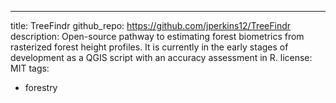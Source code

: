 ---
title: TreeFindr
github_repo: https://github.com/jperkins12/TreeFindr
description: Open-source pathway to estimating forest biometrics from rasterized forest height profiles. It is currently in the early stages of development as a QGIS script with an accuracy assessment in R.
license: MIT
tags:
  - forestry

